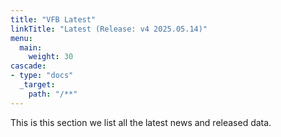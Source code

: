 ```yaml
---
title: "VFB Latest"
linkTitle: "Latest (Release: v4 2025.05.14)"
menu:
  main:
    weight: 30
cascade:
- type: "docs"
  _target:
    path: "/**"
---
```



This is this section we list all the latest news and released data.



